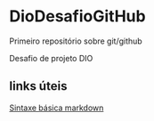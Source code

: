 # DioDesafioGitHub
Primeiro repositório sobre git/github

Desafio de projeto DIO

## links úteis

[Sintaxe básica markdown](https://www.markdownguide.org/basic-syntax/)
